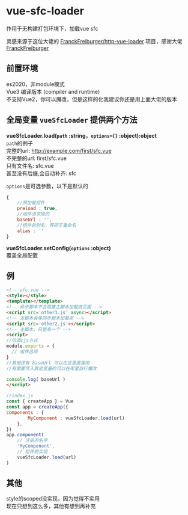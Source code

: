 # vue-sfc-loader
作用于无构建打包环境下，加载vue sfc  

灵感来源于这位大佬的 [FranckFreiburger/http-vue-loader](https://github.com/FranckFreiburger/http-vue-loader) 项目，感谢大佬[FranckFreiburger](https://github.com/FranckFreiburger)  

## 前置环境  
es2020，非module模式  
Vue3 编译版本 (compiler and runtime)  
不支持Vue2，你可以魔改，但是这样的化我建议你还是用上面大佬的版本


## 全局变量 `vueSfcLoader` 提供两个方法  

**vueSfcLoader.load(`path` :string，`options={}` :object):object**  
`path`的例子  
完整的url: http://example.com/first/sfc.vue  
不完整的url: first/sfc.vue  
只有文件名: sfc.vue  
甚至没有后缀,会自动补齐: sfc  

`options`是可选参数，以下是默认的
```javascript
{
	//预加载组件
	preload : true,
  	//组件请求用的
  	baseUrl : '',
  	//组件的别名，等同于重命名
  	alias : ''
}
```
**vueSfcLoader.setConfig(`options` :object)**  
覆盖全局配置
## 例
```html
<!-- sfc.vue -->
<style></style>
<template></template>
<!-- 异步脚本不会阻塞主脚本加载进页面 -->
<script src='other1.js' async></script>
<!-- 主脚本会等同步脚本加载完 -->
<script src='other2.js'></script>
<!-- 主脚本，只能有一个 -->
<script>
//仿造cjs方式
module.exports = {
  // 组件选项
}
//其他还有 baseUrl 可以在这里直接用
//有需要传入其他变量的可以在库里自行魔改

console.log( baseUrl )
</script>
```
```javascript
//index.js
const { createApp } = Vue
const app = createApp({
components : {
        MyComponent : vueSfcLoader.load(url)
    },
})
app.component(
	// 注册的名字
	'MyComponent',
	// 组件的实现
	vueSfcLoader.load(url)
)
```

## 其他
style的scoped没实现，因为觉得不实用  
现在只想到这么多，其他有想到再补充

